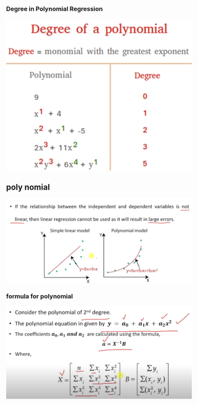 ### Degree in Polynomial Regression 

<img src="dg.png">

## poly nomial 

<img src="po.png">

### formula for polynomial

<img src="fm.png">



